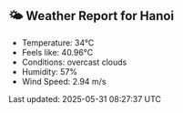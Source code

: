 <!-- WEATHER-START -->
## 🌤 Weather Report for Hanoi

- Temperature: 34°C
- Feels like: 40.96°C
- Conditions: overcast clouds
- Humidity: 57%
- Wind Speed: 2.94 m/s

Last updated: 2025-05-31 08:27:37 UTC
<!-- WEATHER-END -->
